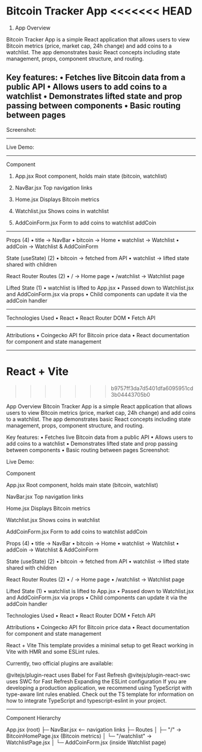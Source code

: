 Bitcoin Tracker App
<<<<<<< HEAD
=======

1. App Overview

Bitcoin Tracker App is a simple React application that allows users to view Bitcoin metrics (price, market cap, 24h change) and add coins to a watchlist. The app demonstrates basic React concepts including state management, props, component structure, and routing.

Key features:
	•	Fetches live Bitcoin data from a public API
	•	Allows users to add coins to a watchlist
	•	Demonstrates lifted state and prop passing between components
	•	Basic routing between pages
------------------------------------------------------------------


Screenshot:


------------------------------------------------------------------

Live Demo:

 
------------------------------------------------------------------


Component

1. App.jsx
Root component, holds main state (bitcoin, watchlist)

2. NavBar.jsx
Top navigation links

3. Home.jsx
Displays Bitcoin metrics

4. Watchlist.jsx
Shows coins in watchlist

5. AddCoinForm.jsx
Form to add coins to watchlist
addCoin


------------------------------------------------------------------

Props (4)
	•	title → NavBar
	•	bitcoin → Home
	•	watchlist → Watchlist
	•	addCoin → Watchlist & AddCoinForm

 State (useState) (2)
	•	bitcoin → fetched from API
	•	watchlist → lifted state shared with children

 React Router Routes (2)
	•	/ → Home page
	•	/watchlist → Watchlist page

 Lifted State (1)
	•	watchlist is lifted to App.jsx
	•	Passed down to Watchlist.jsx and AddCoinForm.jsx via props
	•	Child components can update it via the addCoin handler

------------------------------------------------------------------

 Technologies Used
	•	React
	•	React Router DOM
	•	Fetch API

------------------------------------------------------------------

 Attributions
	•	Coingecko API for Bitcoin price data
	•	React documentation for component and state management


------------------------------------------------------------------
# React + Vite
>>>>>>> b9757ff3da7d5401dfa6095951cd3b04443705b0

App Overview
Bitcoin Tracker App is a simple React application that allows users to view Bitcoin metrics (price, market cap, 24h change) and add coins to a watchlist. The app demonstrates basic React concepts including state management, props, component structure, and routing.

Key features: • Fetches live Bitcoin data from a public API • Allows users to add coins to a watchlist • Demonstrates lifted state and prop passing between components • Basic routing between pages
Screenshot:

Live Demo:

Component

App.jsx Root component, holds main state (bitcoin, watchlist)

NavBar.jsx Top navigation links

Home.jsx Displays Bitcoin metrics

Watchlist.jsx Shows coins in watchlist

AddCoinForm.jsx Form to add coins to watchlist addCoin

Props (4) • title → NavBar • bitcoin → Home • watchlist → Watchlist • addCoin → Watchlist & AddCoinForm

State (useState) (2) • bitcoin → fetched from API • watchlist → lifted state shared with children

React Router Routes (2) • / → Home page • /watchlist → Watchlist page

Lifted State (1) • watchlist is lifted to App.jsx • Passed down to Watchlist.jsx and AddCoinForm.jsx via props • Child components can update it via the addCoin handler

Technologies Used • React • React Router DOM • Fetch API

Attributions • Coingecko API for Bitcoin price data • React documentation for component and state management

React + Vite
This template provides a minimal setup to get React working in Vite with HMR and some ESLint rules.

Currently, two official plugins are available:

@vitejs/plugin-react uses Babel for Fast Refresh
@vitejs/plugin-react-swc uses SWC for Fast Refresh
Expanding the ESLint configuration
If you are developing a production application, we recommend using TypeScript with type-aware lint rules enabled. Check out the TS template for information on how to integrate TypeScript and typescript-eslint in your project.

--------------------------------------------------------

Component Hierarchy

App.jsx (root)
├─ NavBar.jsx   <-- navigation links
├─ Routes
│    ├─ "/" → BitcoinHomePage.jsx (Bitcoin metrics)
│    └─ "/watchlist" → WatchlistPage.jsx
│         └─ AddCoinForm.jsx (inside Watchlist page)

